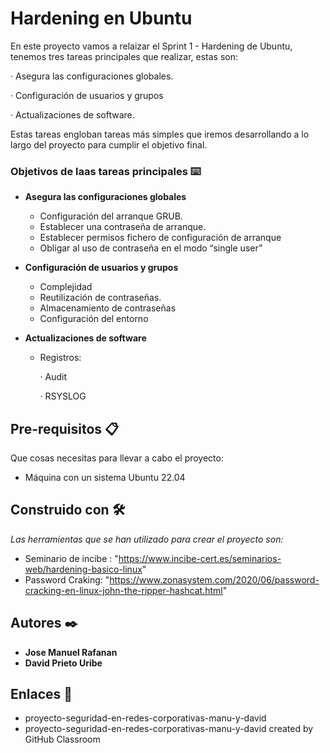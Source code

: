 # Hardening en Ubuntu

En este proyecto vamos a relaizar el Sprint 1 - Hardening de Ubuntu, tenemos tres tareas principales que realizar, estas son:

· Asegura las configuraciones globales.

· Configuración de usuarios y grupos

· Actualizaciones de software.

Estas tareas engloban tareas más simples que iremos desarrollando a lo largo del proyecto para cumplir el objetivo final.

### Objetivos de laas tareas principales  ⌨️

* **Asegura las configuraciones globales**

   - Configuración del arranque GRUB.
   - Establecer una contraseña de arranque.
   - Establecer permisos fichero de configuración de arranque
   - Obligar al uso de contraseña en el modo “single user”
 
 * **Configuración de usuarios y grupos**

   - Complejidad
   - Reutilización de contraseñas.
   - Almacenamiento de contraseñas
   - Configuración del entorno

* **Actualizaciones de software**

   - Registros:
  
      · Audit
      
      · RSYSLOG
      
## Pre-requisitos 📋
Que cosas necesitas para llevar a cabo el proyecto:

* Máquina con un sistema Ubuntu 22.04

## Construido con 🛠️

_Las herramientas que se han utilizado para crear el proyecto son:_

* Seminario de incibe : "https://www.incibe-cert.es/seminarios-web/hardening-basico-linux"
* Password Craking: "https://www.zonasystem.com/2020/06/password-cracking-en-linux-john-the-ripper-hashcat.html"

## Autores ✒️

* **Jose Manuel Rafanan** 
* **David Prieto Uribe**

## Enlaces  📖

* proyecto-seguridad-en-redes-corporativas-manu-y-david
* proyecto-seguridad-en-redes-corporativas-manu-y-david created by GitHub Classroom
